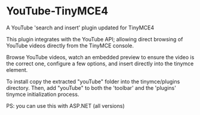 # YouTube-TinyMCE4
A YouTube 'search and insert' plugin updated for TinyMCE4

This plugin integrates with the YouTube API; allowing direct browsing of YouTube videos directly from the TinyMCE console.

Browse YouTube videos, watch an embedded preview to ensure the video is the correct one, configure a few options, and insert directly into the tinymce element.

To install copy the extracted "youTube" folder into the tinymce/plugins directory. Then, add "youTube" to both the 'toolbar' and the 'plugins' tinymce initialization process.

PS: you can use this with ASP.NET (all versions)
